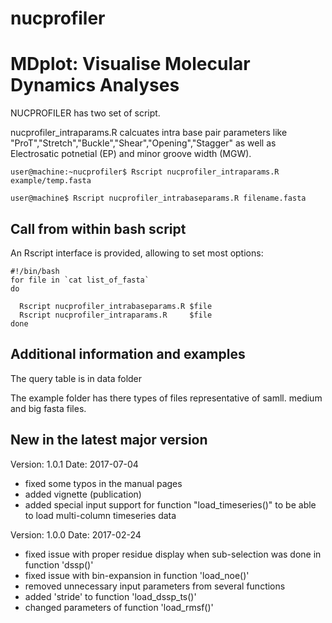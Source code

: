# nucprofiler

# MDplot: Visualise Molecular Dynamics Analyses
NUCPROFILER has two set of script. 

nucprofiler_intraparams.R calcuates intra base pair parameters like 
"ProT","Stretch","Buckle","Shear","Opening","Stagger" as well as Electrosatic potnetial (EP) and minor groove width (MGW).



```
user@machine:~nucprofiler$ Rscript nucprofiler_intraparams.R example/temp.fasta 

user@machine$ Rscript nucprofiler_intrabaseparams.R filename.fasta

```

## Call from within bash script
An Rscript interface is provided, allowing to set most options:
```
#!/bin/bash
for file in `cat list_of_fasta`
do
  
  Rscript nucprofiler_intrabaseparams.R $file
  Rscript nucprofiler_intraparams.R     $file
done

```

## Additional information and examples
The query table is in data folder

The example folder has there types of files representative of samll. medium and big fasta files.


## New in the latest major version
Version: 1.0.1
Date: 2017-07-04

* fixed some typos in the manual pages
* added vignette (publication)
* added special input support for function "load_timeseries()" to be able
  to load multi-column timeseries data

Version: 1.0.0
Date: 2017-02-24

* fixed issue with proper residue display when sub-selection was done in function 'dssp()'
* fixed issue with bin-expansion in function 'load_noe()'
* removed unnecessary input parameters from several functions
* added 'stride' to function 'load_dssp_ts()'
* changed parameters of function 'load_rmsf()'